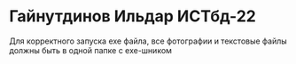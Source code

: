 # Гайнутдинов Ильдар ИСТбд-22
Для корректного запуска exe файла, все фотографии и текстовые файлы должны быть в одной папке с exe-шником
